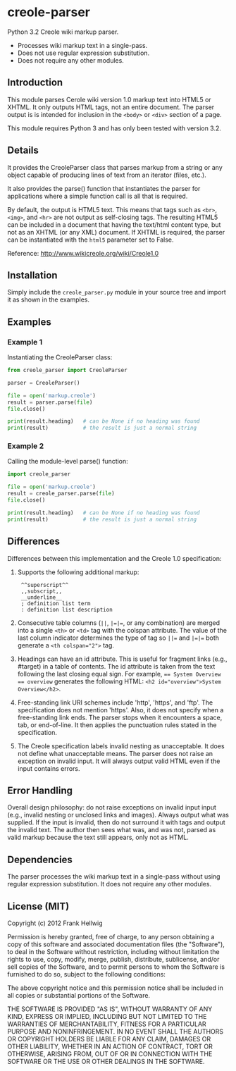 # creole-parser

Python 3.2 Creole wiki markup parser.

- Processes wiki markup text in a single-pass.
- Does not use regular expression substitution.
- Does not require any other modules.

## Introduction

This module parses Cerole wiki version 1.0 markup text into HTML5 or XHTML.
It only outputs HTML tags, not an entire document.  The parser output is
is intended for inclusion in the `<body>` or `<div>` section of a page.

This module requires Python 3 and has only been tested with version 3.2.

## Details

It provides the CreoleParser class that parses markup from a string or any
object capable of producing lines of text from an iterator (files, etc.).

It also provides the parse() function that instantiates the parser for
applications where a simple function call is all that is required.

By default, the output is HTML5 text.  This means that tags such as `<br>`,
`<img>`, and `<hr>` are not output as self-closing tags.  The resulting HTML5
can be included in a document that having the text/html content type, but
not as an XHTML (or any XML) document.  If XHTML is required, the parser
can be instantiated with the `html5` parameter set to False.

Reference: <http://www.wikicreole.org/wiki/Creole1.0>

## Installation

Simply include the `creole_parser.py` module in your source tree and import it
as shown in the examples.

## Examples

### Example 1

Instantiating the CreoleParser class:

```python    
from creole_parser import CreoleParser

parser = CreoleParser()

file = open('markup.creole')
result = parser.parse(file)
file.close()

print(result.heading)   # can be None if no heading was found
print(result)           # the result is just a normal string
```

### Example 2

Calling the module-level parse() function:

```python
import creole_parser

file = open('markup.creole')
result = creole_parser.parse(file)
file.close()

print(result.heading)   # can be None if no heading was found
print(result)           # the result is just a normal string
```

## Differences

Differences between this implementation and the Creole 1.0 specification:

1. Supports the following additional markup:

        ^^superscript^^
        ,,subscript,,
        __underline__
        ; definition list term
        : definition list description

2. Consecutive table columns (`||`, `|=|=`, or any combination) are
   merged into a single `<th>` or `<td>` tag with the colspan attribute.
   The value of the last column indicator determines the type of tag
   so `||=` and `|=|=` both generate a `<th colspan="2">` tag.

3. Headings can have an id attribute.  This is useful for fragment
   links (e.g., #target) in a table of contents.  The id attribute
   is taken from the text following the last closing equal sign.
   For example, `== System Overview == overview` generates the
   following HTML: `<h2 id="overview">System Overview</h2>`.

4. Free-standing link URI schemes include 'http', 'https', and 'ftp'.
   The specification does not mention 'https'.  Also, it does not
   specify when a free-standing link ends.  The parser stops when
   it encounters a space, tab, or end-of-line.  It then applies the
   punctuation rules stated in the specification.

5. The Creole specification labels invalid nesting as unacceptable.
   It does not define what unacceptable means.  The parser does not
   raise an exception on invalid input.  It will always output valid
   HTML even if the input contains errors.

## Error Handling

Overall design philosophy: do not raise exceptions on invalid input input
(e.g., invalid nesting or unclosed links and images).  Always output what
was supplied.  If the input is invalid, then do not surround it with tags
and output the invalid text.  The author then sees what was, and was not,
parsed as valid markup because the text still appears, only not as HTML.

## Dependencies

The parser processes the wiki markup text in a single-pass without using
regular expression substitution.  It does not require any other modules.

## License (MIT)

Copyright (c) 2012 Frank Hellwig

Permission is hereby granted, free of charge, to any person obtaining a copy
of this software and associated documentation files (the "Software"), to
deal in the Software without restriction, including without limitation the
rights to use, copy, modify, merge, publish, distribute, sublicense, and/or
sell copies of the Software, and to permit persons to whom the Software is
furnished to do so, subject to the following conditions:

The above copyright notice and this permission notice shall be included in
all copies or substantial portions of the Software.

THE SOFTWARE IS PROVIDED "AS IS", WITHOUT WARRANTY OF ANY KIND, EXPRESS OR
IMPLIED, INCLUDING BUT NOT LIMITED TO THE WARRANTIES OF MERCHANTABILITY,
FITNESS FOR A PARTICULAR PURPOSE AND NONINFRINGEMENT. IN NO EVENT SHALL THE
AUTHORS OR COPYRIGHT HOLDERS BE LIABLE FOR ANY CLAIM, DAMAGES OR OTHER
LIABILITY, WHETHER IN AN ACTION OF CONTRACT, TORT OR OTHERWISE, ARISING
FROM, OUT OF OR IN CONNECTION WITH THE SOFTWARE OR THE USE OR OTHER DEALINGS
IN THE SOFTWARE.
